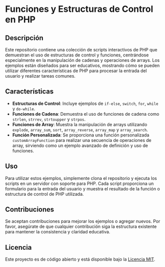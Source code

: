 # Funciones y Estructuras de Control en PHP

## Descripción

Este repositorio contiene una colección de scripts interactivos de PHP que demuestran el uso de estructuras de control y funciones, centrándose especialmente en la manipulación de cadenas y operaciones de arrays. Los ejemplos están diseñados para ser educativos, mostrando cómo se pueden utilizar diferentes características de PHP para procesar la entrada del usuario y realizar tareas comunes.

## Características

- **Estructuras de Control**: Incluye ejemplos de `if-else`, `switch`, `for`, `while` y `do-while`.
- **Funciones de Cadena**: Demuestra el uso de funciones de cadena como `strlen`, `strrev`, `strtoupper` y `strpos`.
- **Funciones de Array**: Muestra la manipulación de arrays utilizando `explode`, `array_sum`, `sort`, `array_reverse`, `array_map` y `array_search`.
- **Función Personalizada**: Se proporciona una función personalizada `customArrayFunction` para realizar una secuencia de operaciones de array, sirviendo como un ejemplo avanzado de definición y uso de funciones.

## Uso

Para utilizar estos ejemplos, simplemente clona el repositorio y ejecuta los scripts en un servidor con soporte para PHP. Cada script proporciona un formulario para la entrada del usuario y muestra el resultado de la función o estructura de control de PHP utilizada.

## Contribuciones

Se aceptan contribuciones para mejorar los ejemplos o agregar nuevos. Por favor, asegúrate de que cualquier contribución siga la estructura existente para mantener la consistencia y claridad educativa.

## Licencia

Este proyecto es de código abierto y está disponible bajo la [Licencia MIT](LICENSE).
